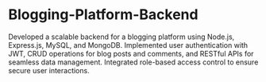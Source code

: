 # Blogging-Platform-Backend
Developed a scalable backend for a blogging platform using Node.js, Express.js, MySQL, and MongoDB. Implemented user authentication with JWT, CRUD operations for blog posts and comments, and RESTful APIs for seamless data management. Integrated role-based access control to ensure secure user interactions.
